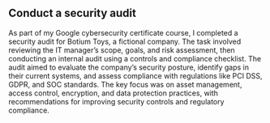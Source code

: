 ## Conduct a security audit
As part of my Google cybersecurity certificate course, I completed a security audit for Botium Toys, a fictional company. The task involved reviewing the IT manager’s scope, goals, and risk assessment, then conducting an internal audit using a controls and compliance checklist. The audit aimed to evaluate the company’s security posture, identify gaps in their current systems, and assess compliance with regulations like PCI DSS, GDPR, and SOC standards. The key focus was on asset management, access control, encryption, and data protection practices, with recommendations for improving security controls and regulatory compliance.
